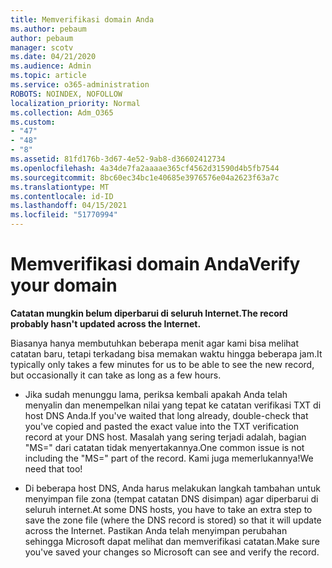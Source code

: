 ```yaml
---
title: Memverifikasi domain Anda
ms.author: pebaum
author: pebaum
manager: scotv
ms.date: 04/21/2020
ms.audience: Admin
ms.topic: article
ms.service: o365-administration
ROBOTS: NOINDEX, NOFOLLOW
localization_priority: Normal
ms.collection: Adm_O365
ms.custom:
- "47"
- "48"
- "8"
ms.assetid: 81fd176b-3d67-4e52-9ab8-d36602412734
ms.openlocfilehash: 4a34de7fa2aaaae365cf4562d31590d4b5fb7544
ms.sourcegitcommit: 8bc60ec34bc1e40685e3976576e04a2623f63a7c
ms.translationtype: MT
ms.contentlocale: id-ID
ms.lasthandoff: 04/15/2021
ms.locfileid: "51770994"
---
```

# <a name="verify-your-domain"></a><span data-ttu-id="7874b-102">Memverifikasi domain Anda</span><span class="sxs-lookup"><span data-stu-id="7874b-102">Verify your domain</span></span>

 <span data-ttu-id="7874b-103">**Catatan mungkin belum diperbarui di seluruh Internet.**</span><span class="sxs-lookup"><span data-stu-id="7874b-103">**The record probably hasn't updated across the Internet.**</span></span>
  
<span data-ttu-id="7874b-104">Biasanya hanya membutuhkan beberapa menit agar kami bisa melihat catatan baru, tetapi terkadang bisa memakan waktu hingga beberapa jam.</span><span class="sxs-lookup"><span data-stu-id="7874b-104">It typically only takes a few minutes for us to be able to see the new record, but occasionally it can take as long as a few hours.</span></span> 
  
- <span data-ttu-id="7874b-105">Jika sudah menunggu lama, periksa kembali apakah Anda telah menyalin dan menempelkan nilai yang tepat ke catatan verifikasi TXT di host DNS Anda.</span><span class="sxs-lookup"><span data-stu-id="7874b-105">If you've waited that long already, double-check that you've copied and pasted the exact value into the TXT verification record at your DNS host.</span></span> <span data-ttu-id="7874b-106">Masalah yang sering terjadi adalah, bagian "MS=" dari catatan tidak menyertakannya.</span><span class="sxs-lookup"><span data-stu-id="7874b-106">One common issue is not including the "MS=" part of the record.</span></span> <span data-ttu-id="7874b-107">Kami juga memerlukannya!</span><span class="sxs-lookup"><span data-stu-id="7874b-107">We need that too!</span></span>

- <span data-ttu-id="7874b-108">Di beberapa host DNS, Anda harus melakukan langkah tambahan untuk menyimpan file zona (tempat catatan DNS disimpan) agar diperbarui di seluruh internet.</span><span class="sxs-lookup"><span data-stu-id="7874b-108">At some DNS hosts, you have to take an extra step to save the zone file (where the DNS record is stored) so that it will update across the Internet.</span></span> <span data-ttu-id="7874b-109">Pastikan Anda telah menyimpan perubahan sehingga Microsoft dapat melihat dan memverifikasi catatan.</span><span class="sxs-lookup"><span data-stu-id="7874b-109">Make sure you've saved your changes so Microsoft can see and verify the record.</span></span>
